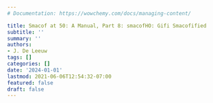 ```yaml
---
# Documentation: https://wowchemy.com/docs/managing-content/

title: Smacof at 50: A Manual, Part 8: smacofHO: Gifi Smacofified
subtitle: ''
summary: ''
authors:
- J. De Leeuw
tags: []
categories: []
date: '2024-01-01'
lastmod: 2021-06-06T12:54:32-07:00
featured: false
draft: false
---
```

